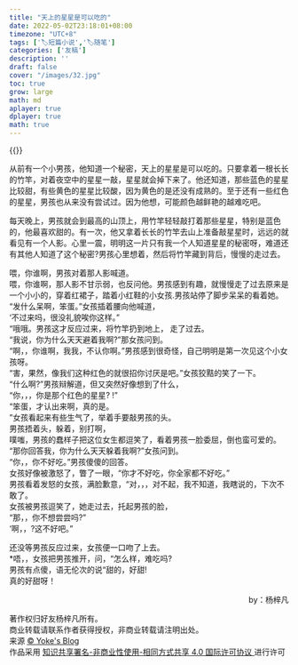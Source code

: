 ```yaml
---
title: "天上的星星是可以吃的"
date: 2022-05-02T23:18:01+08:00
timezone: "UTC+8"
tags: ['🏷️短篇小说','🏷️随笔']
categories: ['友稿']
description: ''
draft: false
cover: "/images/32.jpg"
toc: true
grow: large
math: md
aplayer: true
dplayer: true
math: true
---
```

{{<aplayer url="https://www.onlo.me/d/bolg/music/房东的猫 - 云烟成雨.flac"
        name="云烟成雨"
        artist="房东的猫"
        cover="https://www.onlo.me/d/bolg/img/500.jpg"
        lrc="https://www.onlo.me/d/bolg/music/云烟成雨-房东的猫.lrc"
        lrcType="3">}}
        
从前有一个小男孩，他知道一个秘密，天上的星星是可以吃的。只要拿着一根长长的竹竿，对着夜空中的星星一敲，星星就会掉下来了。他还知道，那些蓝色的星星比较甜，有些黄色的星星比较酸，因为黄色的是还没有成熟的。至于还有一些红色的星星，男孩也从来没有尝试过。因为他想，可能颜色越鲜艳的越难吃吧。

每天晚上，男孩就会到最高的山顶上，用竹竿轻轻敲打着那些星星，特别是蓝色的，他最喜欢甜的。有一次，他又拿着长长的竹竿去山上准备敲星星时，远远的就看见有一个人影。心里一震，明明这一片只有我一个人知道星星的秘密呀，难道还有其他人知道了这个秘密?男孩心里想着，然后将竹竿藏到背后，慢慢的走过去。

喂，你谁啊，男孩对着那人影喊道。  
喂，你谁啊，那人影不甘示弱，也反问他。男孩感到有趣，就慢慢走了过去原来是一个小小的，穿着红裙子，踏着小红鞋的小女孩.男孩站停了脚步呆呆的看着她。  
“发什么呆啊，笨蛋。”女孩插着腰向他喊道，  
‘不过来吗，很没礼貌唉你这样。”  
“哦哦。男孩这才反应过来，将竹竿扔到地上， 走了过去。  
“我说，你为什么天天避着我啊?”那女孩问到。           
“啊，，你谁啊，我我，不认你啊。”男孩感到很奇怪，自己明明是第一次见这个小女孩呀。       
“害，果然，像我们这种红色的就很招你讨厌是吧。”女孩狡黠的笑了一下。    
“什么啊?”男孩辩解道，但又突然好像想到了什么，   
“你，，，你是那个红色的星星? !”    
“笨蛋，才认出来啊，真的是。       
”女孩看起来有些生气了，举着手要敲男孩的头。     
男孩捂着头，躲着，别打啊，    
噗嗤，男孩的蠢样子把这位女生都逗笑了，看着男孩一脸委屈，倒也蛮可爱的。    
“那你回答我，你为什么天天躲着我啊?”女孩问到。    
“你，，你不好吃。”男孩傻傻的回答。    
女孩好像被激怒了，瞥了一眼，“你才不好吃，你全家都不好吃。”       
男孩看着发怒的女孩，满脸歉意，“对，，，对不起，我不知道，我瞎说的，下次不敢了。    
女孩被男孩逗笑了，她走过去，托起男孩的脸，   
“那，，你不想尝尝吗?”         
‘啊，，?这不好吧。”

还没等男孩反应过来，女孩便一口吻了上去。  
*唔，，女孩把男孩推开，问，“怎么样，难吃吗?    
男孩有点傻，语无伦次的说“甜的，好甜!    
真的好甜呀！                
<p align=right>by：杨梓凡</p>

<div>
<div> 著作权归好友杨梓凡所有。</div>
<div> 商业转载请联系作者获得授权，非商业转载请注明出处。</div>    
<div>来源 <a target="_blank" href="www.yoke.ink"> © Yoke's Blog </a></div>  

 <div class="copyright-text">作品采用 <a class="text-decoration-none" target="_blank" href="https://creativecommons.org/licenses/by/4.0/deed.zh">
 知识共享署名-非商业性使用-相同方式共享 4.0 国际许可协议 </a>进行许可 </div></div>